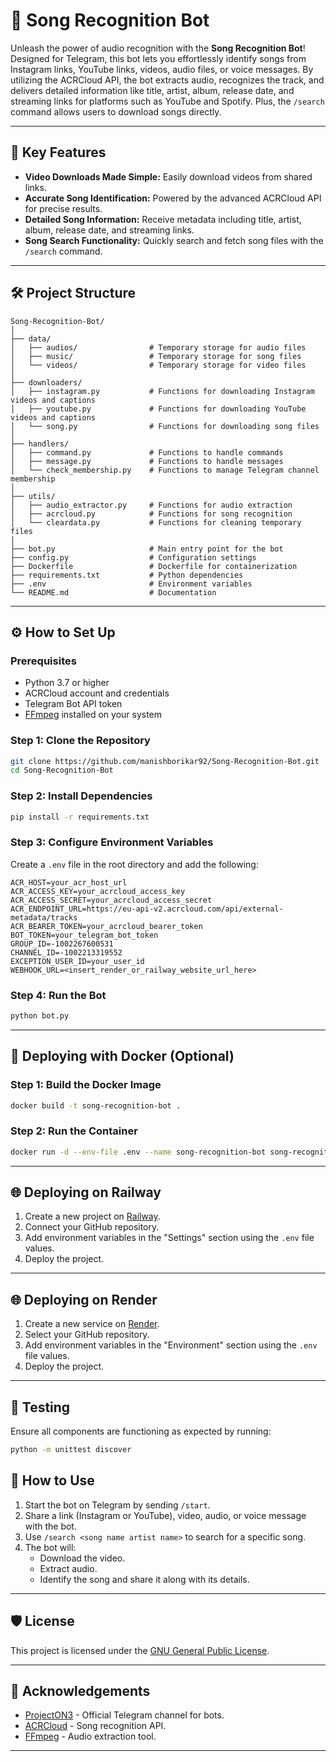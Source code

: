 # 🎵 Song Recognition Bot

Unleash the power of audio recognition with the **Song Recognition Bot**! Designed for Telegram, this bot lets you effortlessly identify songs from Instagram links, YouTube links, videos, audio files, or voice messages. By utilizing the ACRCloud API, the bot extracts audio, recognizes the track, and delivers detailed information like title, artist, album, release date, and streaming links for platforms such as YouTube and Spotify. Plus, the `/search` command allows users to download songs directly.

---

## 🚀 Key Features

- **Video Downloads Made Simple:** Easily download videos from shared links.
- **Accurate Song Identification:** Powered by the advanced ACRCloud API for precise results.
- **Detailed Song Information:** Receive metadata including title, artist, album, release date, and streaming links.
- **Song Search Functionality:** Quickly search and fetch song files with the `/search` command.

---

## 🛠️ Project Structure

```plaintext
Song-Recognition-Bot/
│  
├── data/
│   ├── audios/                # Temporary storage for audio files
│   ├── music/                 # Temporary storage for song files
│   └── videos/                # Temporary storage for video files
│
├── downloaders/
│   ├── instagram.py           # Functions for downloading Instagram videos and captions
│   ├── youtube.py             # Functions for downloading YouTube videos and captions
│   └── song.py                # Functions for downloading song files  
│
├── handlers/
│   ├── command.py             # Functions to handle commands
│   ├── message.py             # Functions to handle messages
│   └── check_membership.py    # Functions to manage Telegram channel membership
│
├── utils/
│   ├── audio_extractor.py     # Functions for audio extraction
│   ├── acrcloud.py            # Functions for song recognition
│   └── cleardata.py           # Functions for cleaning temporary files
│
├── bot.py                     # Main entry point for the bot
├── config.py                  # Configuration settings
├── Dockerfile                 # Dockerfile for containerization
├── requirements.txt           # Python dependencies
├── .env                       # Environment variables
└── README.md                  # Documentation
```

---

## ⚙️ How to Set Up

### Prerequisites

- Python 3.7 or higher
- ACRCloud account and credentials
- Telegram Bot API token
- [FFmpeg](https://ffmpeg.org/) installed on your system

### Step 1: Clone the Repository

```bash
git clone https://github.com/manishborikar92/Song-Recognition-Bot.git
cd Song-Recognition-Bot
```

### Step 2: Install Dependencies

```bash
pip install -r requirements.txt
```

### Step 3: Configure Environment Variables

Create a `.env` file in the root directory and add the following:

```env
ACR_HOST=your_acr_host_url
ACR_ACCESS_KEY=your_acrcloud_access_key
ACR_ACCESS_SECRET=your_acrcloud_access_secret
ACR_ENDPOINT_URL=https://eu-api-v2.acrcloud.com/api/external-metadata/tracks
ACR_BEARER_TOKEN=your_acrcloud_bearer_token
BOT_TOKEN=your_telegram_bot_token
GROUP_ID=-1002267600531
CHANNEL_ID=-1002213319552
EXCEPTION_USER_ID=your_user_id
WEBHOOK_URL=<insert_render_or_railway_website_url_here>
```

### Step 4: Run the Bot

```bash
python bot.py
```

---

## 🐳 Deploying with Docker (Optional)

### Step 1: Build the Docker Image

```bash
docker build -t song-recognition-bot .
```

### Step 2: Run the Container

```bash
docker run -d --env-file .env --name song-recognition-bot song-recognition-bot
```

---

## 🌐 Deploying on Railway

1. Create a new project on [Railway](https://railway.app/).
2. Connect your GitHub repository.
3. Add environment variables in the "Settings" section using the `.env` file values.
4. Deploy the project.

---

## 🌐 Deploying on Render

1. Create a new service on [Render](https://render.com/).
2. Select your GitHub repository.
3. Add environment variables in the "Environment" section using the `.env` file values.
4. Deploy the project.

---

## 🧪 Testing

Ensure all components are functioning as expected by running:

```bash
python -m unittest discover
```

## 📖 How to Use

1. Start the bot on Telegram by sending `/start`.
2. Share a link (Instagram or YouTube), video, audio, or voice message with the bot.
3. Use `/search <song name artist name>` to search for a specific song.
4. The bot will:
   - Download the video.
   - Extract audio.
   - Identify the song and share it along with its details.

---

## 🛡️ License

This project is licensed under the [GNU General Public License](LICENSE).

---

## 🙌 Acknowledgements

- [ProjectON3](https://t.me/ProjectON3) - Official Telegram channel for bots.
- [ACRCloud](https://www.acrcloud.com/) - Song recognition API.
- [FFmpeg](https://ffmpeg.org/) - Audio extraction tool.

---